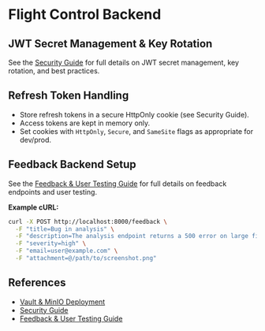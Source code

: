 # Flight Control Backend

## JWT Secret Management & Key Rotation

See the [Security Guide](../docs/src/docs/security.md) for full details on JWT secret management, key rotation, and best practices.

## Refresh Token Handling
- Store refresh tokens in a secure HttpOnly cookie (see Security Guide).
- Access tokens are kept in memory only.
- Set cookies with `HttpOnly`, `Secure`, and `SameSite` flags as appropriate for dev/prod.

## Feedback Backend Setup

See the [Feedback & User Testing Guide](../docs/src/docs/feedback.md) for full details on feedback endpoints and user testing.

**Example cURL:**
```bash
curl -X POST http://localhost:8000/feedback \
  -F "title=Bug in analysis" \
  -F "description=The analysis endpoint returns a 500 error on large files." \
  -F "severity=high" \
  -F "email=user@example.com" \
  -F "attachment=@/path/to/screenshot.png"
```

## References
- [Vault & MinIO Deployment](../infrastructure/README.md)
- [Security Guide](../docs/src/docs/security.md)
- [Feedback & User Testing Guide](../docs/src/docs/feedback.md)